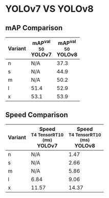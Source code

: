 ---
---

# YOLOv7 VS YOLOv8

## mAP Comparison

| **Variant** | <center><span style='width: 400px;'>**mAP<sup>val<br>50**<br>**YOLOv7**</span></center> | <center><span style='width: 400px;'>**mAP<sup>val<br>50**<br>**YOLOv8**</span></center> |
| ----------- | --------------------------------------------------------------------------------------- | --------------------------------------------------------------------------------------- |
| n           | N/A                                                                                     | 37.3                                                                                    |
| s           | N/A                                                                                     | 44.9                                                                                    |
| m           | N/A                                                                                     | 50.2                                                                                    |
| l           | 51.4                                                                                    | 52.9                                                                                    |
| x           | 53.1                                                                                    | 53.9                                                                                    |

## Speed Comparison

| **Variant** | <center><span style='width: 200px;'>**Speed**<br><sup>T4 TensorRT10<br>(ms)</sup><br>**YOLOv7**</span></center> | <center><span style='width: 200px;'>**Speed**<br><sup>T4 TensorRT10<br>(ms)</sup><br>**YOLOv8**</span></center> |
| ----------- | --------------------------------------------------------------------------------------------------------------- | --------------------------------------------------------------------------------------------------------------- |
| n           | N/A                                                                                                             | 1.47                                                                                                            |
| s           | N/A                                                                                                             | 2.66                                                                                                            |
| m           | N/A                                                                                                             | 5.86                                                                                                            |
| l           | 6.84                                                                                                            | 9.06                                                                                                            |
| x           | 11.57                                                                                                           | 14.37                                                                                                           |
